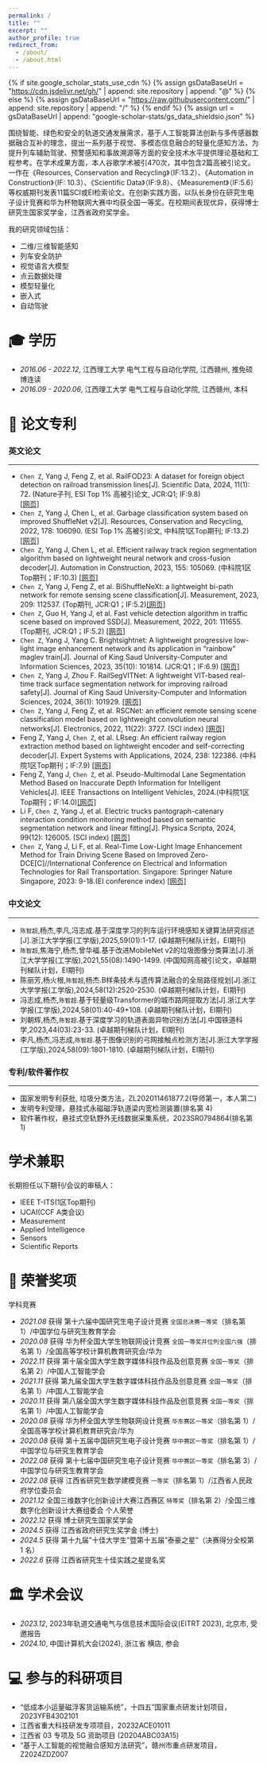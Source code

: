 ```yaml
---
permalink: /
title: ""
excerpt: ""
author_profile: true
redirect_from: 
  - /about/
  - /about.html
---
```


{% if site.google_scholar_stats_use_cdn %}
{% assign gsDataBaseUrl = "https://cdn.jsdelivr.net/gh/" | append: site.repository | append: "@" %}
{% else %}
{% assign gsDataBaseUrl = "https://raw.githubusercontent.com/" | append: site.repository | append: "/" %}
{% endif %}
{% assign url = gsDataBaseUrl | append: "google-scholar-stats/gs_data_shieldsio.json" %}

<span class='anchor' id='about-me'></span>
围绕智能、绿色和安全的轨道交通发展需求，基于人工智能算法创新与多传感器数据融合互补的理念，提出一系列基于视觉、多模态信息融合的轻量化感知方法，为提升列车辅助驾驶、预警感知和事故溯源等方面的安全技术水平提供理论基础和工程参考。在学术成果方面，本人谷歌学术被引470次，其中包含2篇高被引论文。一作在《Resources, Conservation and Recycling》（IF:13.2）、《Automation in Construction》（IF: 10.3）、《Scientific Data》（IF:9.8）、《Measurement》（IF:5.6）等权威期刊发表11篇SCI或EI检索论文。在创新实践方面，以队长身份在研究生电子设计竞赛和华为杯物联网大赛中均获全国一等奖。在校期间表现优异，获得博士研究生国家奖学金，江西省政府奖学金。

我的研究领域包括：
- 二维/三维智能感知
- 列车安全防护
- 视觉语言大模型
- 点云数据处理
- 模型轻量化
- 嵌入式
- 自动驾驶

  


<span class='anchor' id='-xl'></span>

# 🎓 学历
- *2016.06 - 2022.12*, <a href="https://www.hust.edu.cn/"></a> 江西理工大学 电气工程与自动化学院, 江西赣州, 推免硕博连读 
- *2016.09 - 2020.06*, <a href="https://www.scu.edu.cn/"></a> 江西理工大学 电气工程与自动化学院, 江西赣州, 本科
 
<span class='anchor' id='-lwzl'></span>

# 📝 论文专利

### 英文论文
---

-	`Chen Z`, Yang J, Feng Z, et al. RailFOD23: A dataset for foreign object detection on railroad transmission lines[J]. Scientific Data, 2024, 11(1): 72. (Nature子刊, ESI Top 1% 高被引论文, JCR:Q1; IF:9.8)  
[[网页]](https://www.nature.com/articles/s41597-024-02918-9) 
-	`Chen Z`, Yang J, Chen L, et al. Garbage classification system based on improved ShuffleNet v2[J]. Resources, Conservation and Recycling, 2022, 178: 106090. (ESI Top 1% 高被引论文, 中科院1区Top期刊; IF:13.2)  
[[网页]](https://www.sciencedirect.com/science/article/pii/S0921344921006984)
- `Chen Z`, Yang J, Chen L, et al. Efficient railway track region segmentation algorithm based on lightweight neural network and cross-fusion decoder[J]. Automation in Construction, 2023, 155: 105069. (中科院1区Top期刊；IF:10.3)
[[网页]](https://www.sciencedirect.com/science/article/pii/S0926580523003291)
- `Chen Z`, Yang J, Feng Z, et al. BiShuffleNeXt: a lightweight bi-path network for remote sensing scene classification[J]. Measurement, 2023, 209: 112537. (Top期刊, JCR:Q1；IF:5.2)[[网页]](https://www.sciencedirect.com/science/article/pii/S026322412300101X)
- `Chen Z`, Guo H, Yang J, et al. Fast vehicle detection algorithm in traffic scene based on improved SSD[J]. Measurement, 2022, 201: 111655. (Top期刊, JCR:Q1；IF:5.2)
[[网页]](https://www.sciencedirect.com/science/article/pii/S0263224122008636)
- `Chen Z`, Yang J, Yang C. Brightsightnet: A lightweight progressive low-light image enhancement network and its application in “rainbow” maglev train[J]. Journal of King Saud University-Computer and Information Sciences, 2023, 35(10): 101814. (JCR:Q1；IF:6.9)
[[网页]](https://www.sciencedirect.com/science/article/pii/S1319157823003683)
- `Chen Z`, Yang J, Zhou F. RailSegVITNet: A lightweight VIT-based real-time track surface segmentation network for improving railroad safety[J]. Journal of King Saud University-Computer and Information Sciences, 2024, 36(1): 101929.
[[网页]](https://www.sciencedirect.com/science/article/pii/S1319157824000181)
- `Chen Z`, Yang J, Feng Z, et al. RSCNet: an efficient remote sensing scene classification model based on lightweight convolution neural networks[J]. Electronics, 2022, 11(22): 3727. (SCI index)
[[网页]](https://www.mdpi.com/2079-9292/11/22/3727)
- Feng Z, Yang J, `Chen Z`, et al. LRseg: An efficient railway region extraction method based on lightweight encoder and self-correcting decoder[J]. Expert Systems with Applications, 2024, 238: 122386. (中科院1区Top期刊；IF:7.9)
[[网页]](https://www.sciencedirect.com/science/article/pii/S0957417423028889)
- Feng Z, Yang J, `Chen Z`, et al. Pseudo-Multimodal Lane Segmentation Method Based on Inaccurate Depth Information for Intelligent Vehicles[J]. IEEE Transactions on Intelligent Vehicles, 2024.(中科院1区Top期刊；IF:14.0)[[网页]](https://ieeexplore.ieee.org/abstract/document/10638798/)
- Li F, `Chen Z`, Yang J, et al. Electric trucks pantograph-catenary interaction condition monitoring method based on semantic segmentation network and linear fitting[J]. Physica Scripta, 2024, 99(12): 126005. (SCI index)
[[网页]](https://iopscience.iop.org/article/10.1088/1402-4896/ad8b7d/meta)
- `Chen Z`, Yang J, Li F, et al. Real-Time Low-Light Image Enhancement Method for Train Driving Scene Based on Improved Zero-DCE[C]//International Conference on Electrical and Information Technologies for Rail Transportation. Singapore: Springer Nature Singapore, 2023: 9-18.(EI conference index)
[[网页]](https://link.springer.com/chapter/10.1007/978-981-99-9319-2_2)





### 中文论文
---

- `陈智超`,杨杰,李凡,冯志成.基于深度学习的列车运行环境感知关键算法研究综述[J].浙江大学学报(工学版),2025,59(01):1-17. (卓越期刊梯队计划，EI期刊)
- `陈智超`,焦海宁,杨杰,曾华福.基于改进MobileNet v2的垃圾图像分类算法[J].浙江大学学报(工学版),2021,55(08):1490-1499. (中国知网高被引论文，卓越期刊梯队计划，EI期刊)
- 陈丽芳,杨火根,`陈智超`,杨杰.B样条技术与遗传算法融合的全局路径规划[J].浙江大学学报(工学版),2024,58(12):2520-2530. (卓越期刊梯队计划，EI期刊)
- 冯志成,杨杰,`陈智超`.基于轻量级Transformer的城市路网提取方法[J].浙江大学学报(工学版),2024,58(01):40-49+108. (卓越期刊梯队计划，EI期刊)
- 刘朝辉,杨杰,`陈智超`.基于深度学习的轨道表面异物识别方法[J].中国铁道科学,2023,44(03):23-33. (卓越期刊梯队计划，EI期刊)
- 李凡,杨杰,冯志成,`陈智超`.基于图像识别的弓网接触点检测方法[J].浙江大学学报(工学版),2024,58(09):1801-1810. (卓越期刊梯队计划，EI期刊)
### 专利/软件著作权
---
- 国家发明专利获批, 垃圾分类方法，ZL202011461877.2(导师第一，本人第二)
- 发明专利受理，悬挂式永磁磁浮轨道梁内宽检测装置(排名第 4)
- 软件著作权，悬挂式空轨野外无线数据采集系统，2023SR0794864(排名第 1)




# 学术兼职
长期担任以下期刊/会议的审稿人：
- IEEE T-ITS(1区Top期刊)
- IJCAI(CCF A类会议)
- Measurement
- Applied Intelligence
- Sensors 
- Scientific Reports

<span class='anchor' id='-ryjx'></span>

# 🏅 荣誉奖项
学科竞赛
- *2021.08* 获得 第十六届中国研究生电子设计竞赛 `全国总决赛一等奖`（排名第 1）/中国学位与研究生教育学会
- *2020.08* 获得 华为杯全国大学生物联网设计竞赛 `全国一等奖并位列全国六强`（排名第 1）/全国高等学校计算机教育研究会/华为
- *2022.11* 获得 第十届全国大学生数字媒体科技作品及创意竞赛 `全国一等奖`（排名第 2）/中国人工智能学会
- *2021.11* 获得 第九届全国大学生数字媒体科技作品及创意竞赛 `全国一等奖`（排名第 1）/中国人工智能学会
- *2020.11* 获得 第八届全国大学生数字媒体科技作品及创意竞赛 `全国一等奖`（排名第 1）/中国人工智能学会
- *2020.08* 获得 华为杯全国大学生物联网设计竞赛 `华东赛区一等奖`（排名第 1）/全国高等学校计算机教育研究会/华为
- *2020.08* 获得 第十五届中国研究生电子设计竞赛 `华中赛区一等奖`（排名第 1）/中国学位与研究生教育学会
- *2022.08* 获得 第十七届中国研究生电子设计竞赛 `华中赛区一等奖`（排名第 3）/中国学位与研究生教育学会
- *2022.08* 获得 江西省研究生数学建模竞赛 `一等奖`（排名第 1）/江西省人民政府学位委员会
- *2021.12* 全国三维数字化创新设计大赛江西赛区 `特等奖`（排名第 2）/全国三维数字化创新设计大赛组委会
个人荣誉
- *2022.12* 获得 博士研究生国家奖学金
- *2024.5* 获得 江西省政府研究生奖学金 (博士)
- *2024.5* 获得 第十九届”十佳大学生”暨第十五届”泰豪之星”（决赛得分全校第 1 名）
- *2022.6* 获得 江西省研究生十佳实践之星提名奖
<span class='anchor' id='-xshy'></span>

# 🏛️ 学术会议
- *2023.12*, 2023年轨道交通电气与信息技术国际会议(EITRT 2023), 北京市, 受邀报告
- *2024.10*, 中国计算机大会(2024), 浙江省 横店, 参会

<span class='anchor' id='-gzsx'></span>

# 💻 参与的科研项目
- “低成本小运量磁浮客货运输系统”，十四五”国家重点研发计划项目，2023YFB4302101
- 江西省重大科技研发专项项目，20232ACE01011
- 江西省 03 专项及 5G 资助项目 (20204ABC03A15)
- “基于人工智能的视觉融合感知方法研究”，赣州市重点研发项目，Z2024ZDZ007
